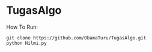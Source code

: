 # TugasAlgo
How To Run:
```
git clone https://github.com/ObamaTuru/TugasAlgo.git
python Hilmi.py
```
